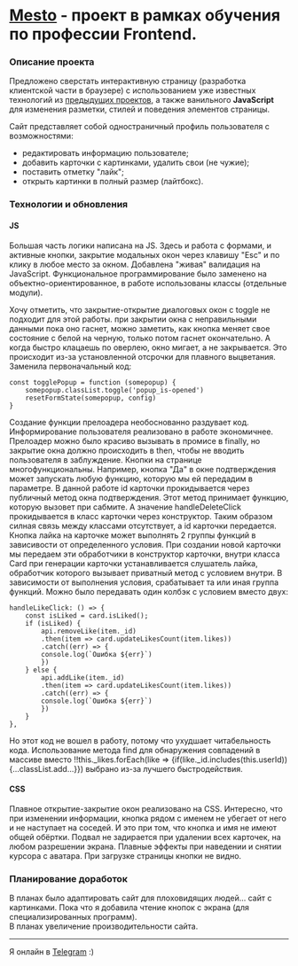 # [Mesto](https://nutkatuz.github.io/mesto/) - проект в рамках обучения по профессии Frontend.

### Описание проекта

Предложено сверстать интерактивную страницу (разработка клиентской части в браузере) с использованием уже известных технологий из [предыдущих проектов](https://github.com/nutkatuz/Russian-travel), а также ванильного __JavaScript__ для изменения разметки, стилей и поведения элементов страницы.  

Сайт представляет собой одностраничный профиль пользователя с возможностями:
* редактировать информацию пользователе;
* добавить карточки с картинками, удалить свои (не чужие);
* поставить отметку "лайк";
* открыть картинки в полный размер (лайтбокс). 

 

### Технологии и обновления

#### JS

Большая часть логики написана на JS. Здесь и работа с формами, и активные кнопки, закрытие модальных окон через клавишу "Esc" и по клику в любое место за окном. Добавлена "живая" валидация на JavaScript. Функциональное программирование было заменено на объектно-ориентированное, в работе использованы классы (отдельные модули).  

Хочу отметить, что закрытие-открытие диалоговых окон с toggle не подходит для этой работы. при закрытии окна с неправильными данными пока оно гаснет, можно заметить, как кнопка меняет свое состояние с белой на черную, только потом гаснет окончательно. А когда быстро клацаешь по оверлею, окно мигает, а не закрывается. Это происходит из-за установленной отсрочки для плавного выцветания. Заменила первоначальный код:  
```
const togglePopup = function (somepopup) {
    somepopup.classList.toggle('popup_is-opened')
    resetFormState(somepopup, config)
}
```
Создание функции прелоадера необоснованно раздувает код. Информирование пользователя реализовано в работе экономичнее. Прелоадер можно было красиво вызывать в промисе в finally, но закрытие окна должно происходить в then, чтобы не вводить пользователя в заблуждение.
Кнопки на странице многофункциональны. Например, кнопка "Да" в окне подтверждения может запускать любую функцию, которую мы ей передадим в параметре. В данной работе id карточки прокидывается через публичный метод окна подтверждения. Этот метод принимает функцию, которую вызовет при сабмите. А значение handleDeleteClick прокидывается в класс карточки через конструктор. Таким образом силная связь между классами отсутствует, а id карточки передается.
Кнопка лайка на карточке может выполнять 2 группы функций в зависивости от определенного условия. При создании новой карточки мы передаем эти обработчики в конструктор карточки, внутри класса Card при генерации карточки устанавливается слушатель лайка, обработчик которого вызывает приватный метод с условием внутри. В зависимости от выполнения условия, срабатывает та или иная группа функций. Можно было передавать один колбэк с условием вместо двух: 
```
handleLikeClick: () => {
    const isLiked = card.isLiked();
    if (isLiked) {
        api.removeLike(item._id)
        .then(item => card.updateLikesCount(item.likes))
        .catch((err) => {
        console.log(`Ошибка ${err}`)
        })
    } else {
        api.addLike(item._id)
        .then(item => card.updateLikesCount(item.likes))
        .catch((err) => {
        console.log(`Ошибка ${err}`)
        })
    }
},
```
Но этот код не вошел в работу, потому что ухудшает читабельность кода. Использование метода find для обнаружения совпадений в массиве вместо !!this._likes.forEach(like => {if(like._id.includes(this.userId)){...classList.add...}}) выбрано из-за лучшего быстродействия.


#### CSS

Плавное открытие-закрытие окон реализовано на CSS. Интересно, что при изменении информации, кнопка рядом с именем не убегает от него и не наступает на соседей. И это при том, что кнопка и имя не имеют общей обёртки. Подвал не задирается при удалении всех карточек, на любом разрешении экрана. Плавные эффекты при наведении и снятии курсора с аватара. При загрузке страницы кнопки не видно.

### Планирование доработок

В планах было адаптировать сайт для плоховидящих людей... сайт с картинками. Пока что я добавила чтение кнопок с экрана (для специализированных программ).  
В планах увеличение производительности сайта.  
______________________________________________________________________________________
Я онлайн в [Telegram](https://t.me/revidovich) :)
